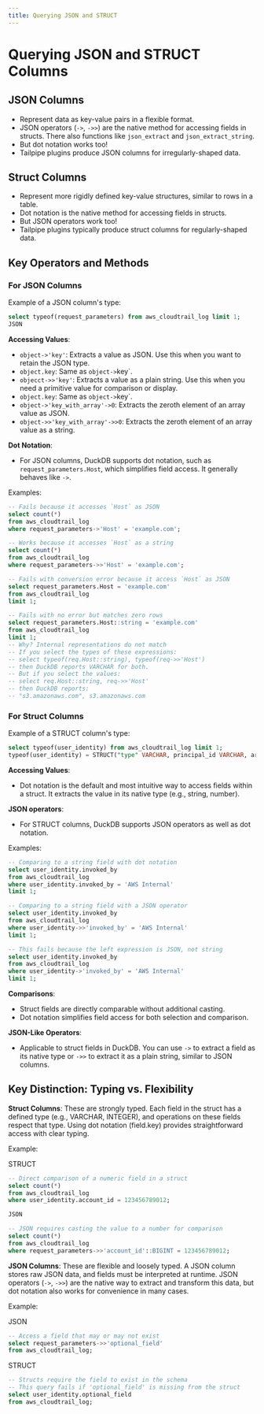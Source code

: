 ```yaml
---
title: Querying JSON and STRUCT
---
```


# Querying JSON and STRUCT Columns

## JSON Columns
- Represent data as key-value pairs in a flexible format.
- JSON operators (`->`, `->>`) are the native method for accessing fields in structs. There also functions like `json_extract` and `json_extract_string`.
- But dot notation works too!
- Tailpipe plugins produce JSON columns for irregularly-shaped data.

## Struct Columns
- Represent more rigidly defined key-value structures, similar to rows in a table.
- Dot notation is the native method for accessing fields in structs.
- But JSON operators work too!
- Tailpipe plugins typically produce struct columns for regularly-shaped data.

## Key Operators and Methods

### For JSON Columns

Example of a JSON column's type:
```sql
select typeof(request_parameters) from aws_cloudtrail_log limit 1;
JSON
```

**Accessing Values**:
- `object->'key'`: Extracts a value as JSON. Use this when you want to retain the JSON type.
- `object.key`: Same as `object->`key`.
- `objecct->>'key'`: Extracts a value as a plain string. Use this when you need a primitive value for comparison or display.
- `object.key`: Same as `object->`key`.
- `object->'key_with_array'->0`: Extracts the zeroth element of an array value as JSON.
- `object->>'key_with_array'->>0`: Extracts the zeroth element of an array value as a string.

**Dot Notation**:
- For JSON columns, DuckDB supports dot notation, such as `request_parameters.Host`, which simplifies field access. It generally behaves like `->`.

Examples:
```sql
-- Fails because it accesses `Host` as JSON
select count(*)
from aws_cloudtrail_log
where request_parameters->'Host' = 'example.com';

-- Works because it accesses `Host` as a string
select count(*)
from aws_cloudtrail_log
where request_parameters->>'Host' = 'example.com';

-- Fails with conversion error because it access `Host` as JSON
select request_parameters.Host = 'example.com'
from aws_cloudtrail_log
limit 1;

-- Fails with no error but matches zero rows
select request_parameters.Host::string = 'example.com'
from aws_cloudtrail_log
limit 1;
-- Why? Internal representations do not match
-- If you select the types of these expressions:
-- select typeof(req.Host::string), typeof(req->>'Host')
-- then DuckDB reports VARCHAR for both.
-- But if you select the values:
-- select req.Host::string, req->>'Host'
-- then DuckDB reports:
-- "s3.amazonaws.com", s3.amazonaws.com
```

### For Struct Columns

Example of a STRUCT column's type:
```sql
select typeof(user_identity) from aws_cloudtrail_log limit 1;
typeof(user_identity) = STRUCT("type" VARCHAR, principal_id VARCHAR, arn VARCHAR, account_id VARCHAR, access_key_id VARCHAR, user_name VARCHAR, session_context STRUCT(attributes STRUCT(mfa_authenticated VARCHAR, creation_date BIGINT), 
```

**Accessing Values**:
- Dot notation is the default and most intuitive way to access fields within a struct. It extracts the value in its native type (e.g., string, number).

**JSON operators**:
- For STRUCT columns, DuckDB supports JSON operators as well as dot notation.

Examples:
```sql
-- Comparing to a string field with dot notation
select user_identity.invoked_by
from aws_cloudtrail_log
where user_identity.invoked_by = 'AWS Internal'
limit 1;

-- Comparing to a string field with a JSON operator
select user_identity.invoked_by
from aws_cloudtrail_log
where user_identity->>'invoked_by' = 'AWS Internal'
limit 1;

-- This fails because the left expression is JSON, not string
select user_identity.invoked_by
from aws_cloudtrail_log
where user_identity->'invoked_by' = 'AWS Internal'
limit 1;
```

**Comparisons**:
- Struct fields are directly comparable without additional casting.
- Dot notation simplifies field access for both selection and comparison.

**JSON-Like Operators**:
- Applicable to struct fields in DuckDB. You can use `->` to extract a field as its native type or `->>` to extract it as a plain string, similar to JSON columns.

## Key Distinction: Typing vs. Flexibility

**Struct Columns**: These are strongly typed. Each field in the struct has a defined type (e.g., VARCHAR, INTEGER), and operations on these fields respect that type. Using dot notation (field.key) provides straightforward access with clear typing.

Example:

STRUCT

```sql
-- Direct comparison of a numeric field in a struct
select count(*)
from aws_cloudtrail_log
where user_identity.account_id = 123456789012;

JSON

-- JSON requires casting the value to a number for comparison
select count(*)
from aws_cloudtrail_log
where request_parameters->>'account_id'::BIGINT = 123456789012;
```

**JSON Columns**: These are flexible and loosely typed. A JSON column stores raw JSON data, and fields must be interpreted at runtime. JSON operators (`->`, `->>`) are the native way to extract and transform this data, but dot notation also works for convenience in many cases.

Example:

JSON

```sql
-- Access a field that may or may not exist
select request_parameters->>'optional_field'
from aws_cloudtrail_log;
```

STRUCT

```sql
-- Structs require the field to exist in the schema
-- This query fails if 'optional_field' is missing from the struct
select user_identity.optional_field
from aws_cloudtrail_log;
```


